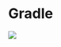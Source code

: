 # Gradle
[![](https://jitpack.io/v/zj565061763/gesture.svg)](https://jitpack.io/#zj565061763/gesture)
